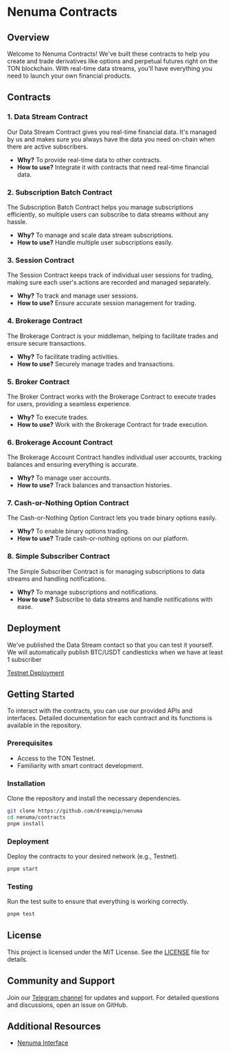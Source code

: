 # Nenuma Contracts

## Overview
Welcome to Nenuma Contracts! We've built these contracts to help you create and trade derivatives like options and perpetual futures right on the TON blockchain. With real-time data streams, you'll have everything you need to launch your own financial products.

## Contracts

### 1. Data Stream Contract
Our Data Stream Contract gives you real-time financial data. It's managed by us and makes sure you always have the data you need on-chain when there are active subscribers.

- **Why?** To provide real-time data to other contracts.
- **How to use?** Integrate it with contracts that need real-time financial data.

### 2. Subscription Batch Contract
The Subscription Batch Contract helps you manage subscriptions efficiently, so multiple users can subscribe to data streams without any hassle.

- **Why?** To manage and scale data stream subscriptions.
- **How to use?** Handle multiple user subscriptions easily.

### 3. Session Contract
The Session Contract keeps track of individual user sessions for trading, making sure each user's actions are recorded and managed separately.

- **Why?** To track and manage user sessions.
- **How to use?** Ensure accurate session management for trading.

### 4. Brokerage Contract
The Brokerage Contract is your middleman, helping to facilitate trades and ensure secure transactions.

- **Why?** To facilitate trading activities.
- **How to use?** Securely manage trades and transactions.

### 5. Broker Contract
The Broker Contract works with the Brokerage Contract to execute trades for users, providing a seamless experience.

- **Why?** To execute trades.
- **How to use?** Work with the Brokerage Contract for trade execution.

### 6. Brokerage Account Contract
The Brokerage Account Contract handles individual user accounts, tracking balances and ensuring everything is accurate.

- **Why?** To manage user accounts.
- **How to use?** Track balances and transaction histories.

### 7. Cash-or-Nothing Option Contract
The Cash-or-Nothing Option Contract lets you trade binary options easily.

- **Why?** To enable binary options trading.
- **How to use?** Trade cash-or-nothing options on our platform.

### 8. Simple Subscriber Contract
The Simple Subscriber Contract is for managing subscriptions to data streams and handling notifications.

- **Why?** To manage subscriptions and notifications.
- **How to use?** Subscribe to data streams and handle notifications with ease.


## Deployment
We've published the Data Stream contact so that you can test it yourself. We will automatically publish BTC/USDT candlesticks when we have at least 1 subscriber  

[Testnet Deployment](https://testnet.tonviewer.com/kQDZnFY0yew3AcB0pk0H0CL5L2kclQXH0VHO_cWyfdOQ0SEp)

## Getting Started
To interact with the contracts, you can use our provided APIs and interfaces. Detailed documentation for each contract and its functions is available in the repository.

### Prerequisites
- Access to the TON Testnet.
- Familiarity with smart contract development.

### Installation
Clone the repository and install the necessary dependencies.

```bash
git clone https://github.com/dreamqip/nenuma
cd nenuma/contracts
pnpm install
```

### Deployment
Deploy the contracts to your desired network (e.g., Testnet).

```bash
pnpm start
```

### Testing
Run the test suite to ensure that everything is working correctly.

```bash
pnpm test
```

## License
This project is licensed under the MIT License. See the [LICENSE](LICENSE) file for details.

## Community and Support
Join our [Telegram channel](https://t.me/NenumaCommunity) for updates and support. For detailed questions and discussions, open an issue on GitHub.

## Additional Resources
- [Nenuma Interface](https://github.com/dreamqip/nenuma/tree/main/www)

